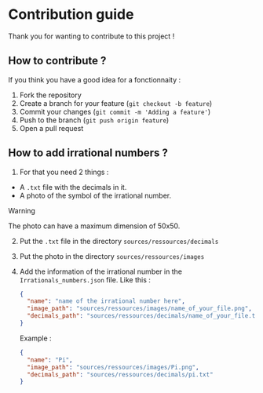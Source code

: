 # Contribution guide

Thank you for wanting to contribute to this project !

## How to contribute ? 
If you think you have a good idea for a fonctionnaity :

1. Fork the repository
2. Create a branch for your feature (`git checkout -b feature`)
3. Commit your changes (`git commit -m 'Adding a feature'`)
4. Push to the branch (`git push origin feature`)
5. Open a pull request

## How to add irrational numbers ? 

1. For that you need 2 things :
  - A `.txt` file with the decimals in it.
  - A photo of the symbol of the irrational number.
  
  > [!WARNING]
  > The photo can have a maximum dimension of 50x50.

2. Put the `.txt` file in the directory `sources/ressources/decimals`
   
3. Put the photo in the directory `sources/ressources/images`

4. Add the information of the irrational number in the `Irrationals_numbers.json` file.
   Like this :
   ```json
   {
     "name": "name of the irrational number here",
     "image_path": "sources/ressources/images/name_of_your_file.png",
     "decimals_path": "sources/ressources/decimals/name_of_your_file.txt"
   }
   ```

   Example :
   ```json
   {
     "name": "Pi",
     "image_path": "sources/ressources/images/Pi.png",
     "decimals_path": "sources/ressources/decimals/pi.txt"
   }
   ```
